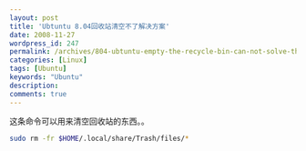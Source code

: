 ```yaml
---
layout: post
title: 'Ubtuntu 8.04回收站清空不了解决方案'
date: 2008-11-27
wordpress_id: 247
permalink: /archives/804-ubtuntu-empty-the-recycle-bin-can-not-solve-the-program.html
categories: [Linux]
tags: [Ubuntu]
keywords: "Ubuntu"
description: 
comments: true
---
```

这条命令可以用来清空回收站的东西。。

``` bash
sudo rm -fr $HOME/.local/share/Trash/files/*
```